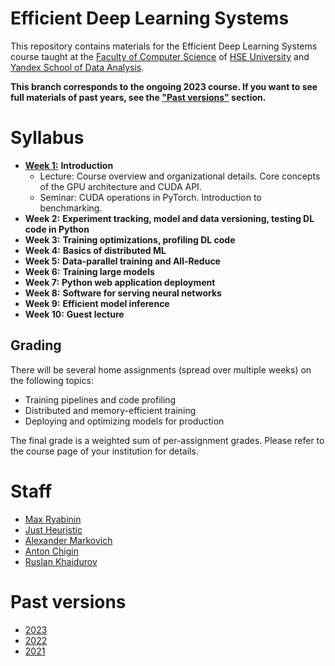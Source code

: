 # Efficient Deep Learning Systems
This repository contains materials for the Efficient Deep Learning Systems course taught at the [Faculty of Computer Science](https://cs.hse.ru/en/) of [HSE University](https://www.hse.ru/en/) and [Yandex School of Data Analysis](https://academy.yandex.com/dataschool/).

__This branch corresponds to the ongoing 2023 course. If you want to see full materials of past years, see the ["Past versions"](#past-versions) section.__

# Syllabus
- [__Week 1:__](./week01_intro) __Introduction__
  - Lecture: Course overview and organizational details. Core concepts of the GPU architecture and CUDA API.
  - Seminar: CUDA operations in PyTorch. Introduction to benchmarking.
- __Week 2:__ __Experiment tracking, model and data versioning, testing DL code in Python__
- __Week 3:__ __Training optimizations, profiling DL code__
- __Week 4:__ __Basics of distributed ML__
- __Week 5:__ __Data-parallel training and All-Reduce__
- __Week 6:__ __Training large models__
- __Week 7:__ __Python web application deployment__
- __Week 8:__ __Software for serving neural networks__
- __Week 9:__ __Efficient model inference__
- __Week 10:__ __Guest lecture__

## Grading
There will be several home assignments (spread over multiple weeks) on the following topics:
- Training pipelines and code profiling
- Distributed and memory-efficient training
- Deploying and optimizing models for production

The final grade is a weighted sum of per-assignment grades.
Please refer to the course page of your institution for details.

# Staff
- [Max Ryabinin](https://github.com/mryab)
- [Just Heuristic](https://github.com/justheuristic)
- [Alexander Markovich](https://github.com/markovka17)
- [Anton Chigin](https://github.com/achigin)
- [Ruslan Khaidurov]()

# Past versions
- [2023](https://github.com/mryab/efficient-dl-systems/tree/2023)
- [2022](https://github.com/mryab/efficient-dl-systems/tree/2022)
- [2021](https://github.com/yandexdataschool/dlatscale_draft)
